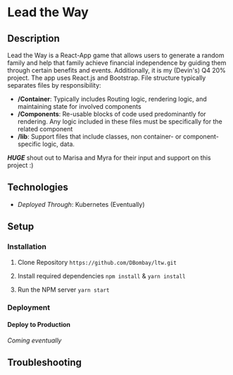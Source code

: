 # Lead the Way

## Description
Lead the Way is a React-App game that allows users to generate a random family and help that family achieve 
financial independence by guiding them through certain benefits and events. Additionally, it is my (Devin's) Q4 20% project.
The app uses React.js and Bootstrap. File structure typically separates files by responsibility:
  - **/Container**: Typically includes Routing logic, rendering logic, and maintaining state for involved components
  - **/Components**: Re-usable blocks of code used predominantly for rendering. Any logic included in these files must
  be specifically for the related component
  - **/lib**: Support files that include classes, non container- or component-specific logic, data.
  
  ***HUGE*** shout out to Marisa and Myra for their input and support on this project :)

## Technologies
 - *Deployed Through*: Kubernetes (Eventually)
 
## Setup 

### Installation

1. Clone Repository
`https://github.com/DBombay/ltw.git`

2. Install required dependencies
`npm install` & `yarn install`

3. Run the NPM server
`yarn start`

### Deployment

#### Deploy to Production
*Coming eventually*

## Troubleshooting
